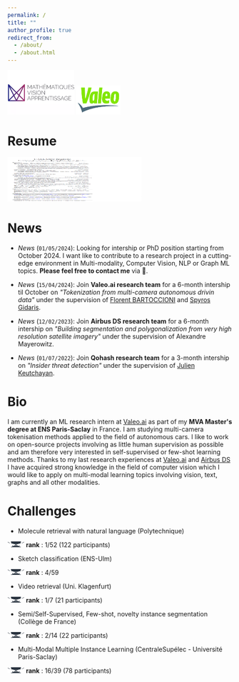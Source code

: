 ```yaml
---
permalink: /
title: ""
author_profile: true
redirect_from: 
  - /about/
  - /about.html
---
```



<img src="/images/mva_logo.png" alt="MVA" width="150" height="100" /> <img src="/images/valeo_logo.png" alt="Valeo.ai" width="100" height="66" />


Resume
======

<a href="/files/Resume_callard_baptiste.pdf" target="_blank"><img src="/images/resume.png" alt="Resume" width="300" height="100" /></a>


News
======

- *News* (`01/05/2024`): Looking for intership or PhD position starting from October 2024. I want like to contribute to a research project in a cutting-edge environment in Multi-modality, Computer Vision, NLP or Graph ML topics. **Please feel free to contact me** via 📩.

- *News* (`15/04/2024`): Join **Valeo.ai research team** for a 6-month intership til October on *"Tokenization from multi-camera autonomous drivin data"* under the supervision of [Florent BARTOCCIONI](https://scholar.google.com/citations?user=SemxkMwAAAAJ&hl=fr) and [Spyros Gidaris](https://scholar.google.fr/citations?user=7atfg7EAAAAJ&hl=en).

- *News* (`12/02/2023`): Join **Airbus DS research team** for a 6-month intership on *"Building segmentation and polygonalization from very high resolution satellite imagery"* under the supervision of Alexandre Mayerowitz.

- *News* (`01/07/2022`): Join **Qohash research team** for a 3-month intership on *"Insider threat detection"* under the supervision of [Julien Keutchayan](https://dblp.org/pid/202/2872.html).

Bio
======

I am currently an ML research intern at [Valeo.ai](https://valeoai.github.io/blog/) as part of my **MVA Master's degree at ENS Paris-Saclay** in France. I am studying multi-camera tokenisation methods applied to the field of autonomous cars. I like to work on open-source projects involving as little human supervision as possible and am therefore very interested in self-supervised or few-shot learning methods. Thanks to my last research experiences at [Valeo.ai](https://valeoai.github.io/blog/) and [Airbus DS](https://www.airbus.com/fr/space/space-made-in-france-by-airbus) I have acquired strong knowledge in the field of computer vision which I would like to apply on multi-modal learning topics involving vision, text, graphs and all other modalities.


Challenges
======
- Molecule retrieval with natural language (Polytechnique) 

[<img src="/images/cup.jpg" alt="cup" width="37.5" height="12.5" />](/portfolio/) **rank** : 1/52 (122 participants)
- Sketch classification (ENS-Ulm) 

[<img src="/images/cup.jpg" alt="cup" width="37.5" height="12.5" />](/portfolio/) **rank** : 4/59
- Video retrieval (Uni. Klagenfurt) 

[<img src="/images/cup.jpg" alt="cup" width="37.5" height="12.5" />](/portfolio/) **rank** : 1/7 (21 participants)
- Semi/Self-Supervised, Few-shot, novelty instance segmentation (Collège de France) 

[<img src="/images/cup.jpg" alt="cup" width="37.5" height="12.5" />](/portfolio/) **rank** : 2/14 (22 participants)
- Multi-Modal Multiple Instance Learning (CentraleSupélec - Université Paris-Saclay)
 
[<img src="/images/cup.jpg" alt="cup" width="37.5" height="12.5" />](/portfolio/) **rank** : 16/39 (78 participants) 